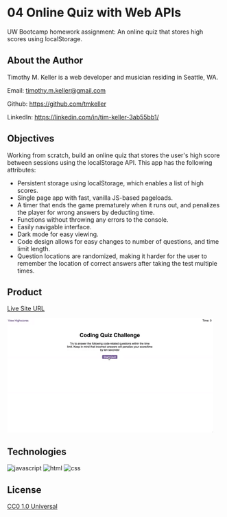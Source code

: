 # 04 Online Quiz with Web APIs
UW Bootcamp homework assignment: An online quiz that stores high scores using localStorage.

## About the Author

Timothy M. Keller is a web developer and musician residing in Seattle, WA.

Email: timothy.m.keller@gmail.com

Github: https://github.com/tmkeller

LinkedIn: https://linkedin.com/in/tim-keller-3ab55bb1/

## Objectives

Working from scratch, build an online quiz that stores the user's high score between sessions using the localStorage API. This app has the following attributes:

* Persistent storage using localStorage, which enables a list of high scores.
* Single page app with fast, vanilla JS-based pageloads.
* A timer that ends the game prematurely when it runs out, and penalizes the player for wrong answers by deducting time.
* Functions without throwing any errors to the console.
* Easily navigable interface.
* Dark mode for easy viewing.
* Code design allows for easy changes to number of questions, and time limit length.
* Question locations are randomized, making it harder for the user to remember the location of correct answers after taking the test multiple times.

## Product

[Live Site URL](https://tmkeller.github.io/online-quiz/)

![App Mockup](./demo/04-web-apis-homework-demo.gif)

## Technologies

![javascript](https://img.shields.io/badge/javascript-39.4%25-yellow)
![html](https://img.shields.io/badge/html-29.4%25-blue)
![css](https://img.shields.io/badge/css-31.2%25-red)

## License

[CC0 1.0 Universal](https://creativecommons.org/publicdomain/zero/1.0/)